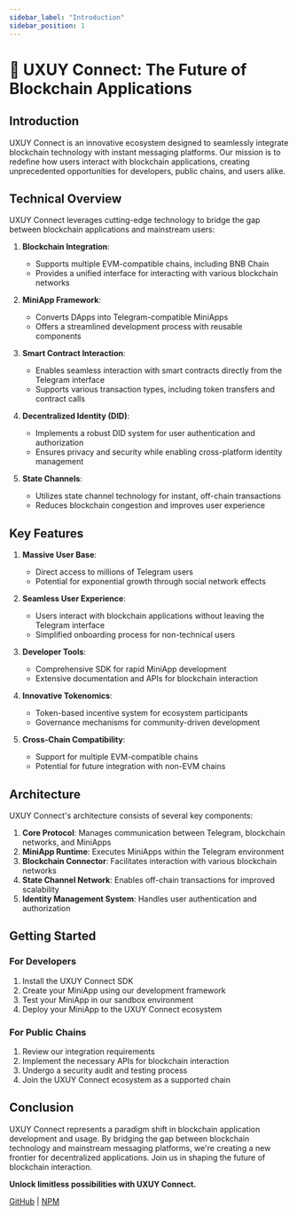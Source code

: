 ```yaml
---
sidebar_label: "Introduction"
sidebar_position: 1
---
```


# 🤝 UXUY Connect: The Future of Blockchain Applications

## Introduction

UXUY Connect is an innovative ecosystem designed to seamlessly integrate blockchain technology with instant messaging platforms. Our mission is to redefine how users interact with blockchain applications, creating unprecedented opportunities for developers, public chains, and users alike.

## Technical Overview

UXUY Connect leverages cutting-edge technology to bridge the gap between blockchain applications and mainstream users:

1. **Blockchain Integration**:
    - Supports multiple EVM-compatible chains, including BNB Chain
    - Provides a unified interface for interacting with various blockchain networks

2. **MiniApp Framework**:
    - Converts DApps into Telegram-compatible MiniApps
    - Offers a streamlined development process with reusable components

3. **Smart Contract Interaction**:
    - Enables seamless interaction with smart contracts directly from the Telegram interface
    - Supports various transaction types, including token transfers and contract calls

4. **Decentralized Identity (DID)**:
    - Implements a robust DID system for user authentication and authorization
    - Ensures privacy and security while enabling cross-platform identity management

5. **State Channels**:
    - Utilizes state channel technology for instant, off-chain transactions
    - Reduces blockchain congestion and improves user experience

## Key Features

1. **Massive User Base**:
    - Direct access to millions of Telegram users
    - Potential for exponential growth through social network effects

2. **Seamless User Experience**:
    - Users interact with blockchain applications without leaving the Telegram interface
    - Simplified onboarding process for non-technical users

3. **Developer Tools**:
    - Comprehensive SDK for rapid MiniApp development
    - Extensive documentation and APIs for blockchain interaction

4. **Innovative Tokenomics**:
    - Token-based incentive system for ecosystem participants
    - Governance mechanisms for community-driven development

5. **Cross-Chain Compatibility**:
    - Support for multiple EVM-compatible chains
    - Potential for future integration with non-EVM chains

## Architecture

UXUY Connect's architecture consists of several key components:

1. **Core Protocol**: Manages communication between Telegram, blockchain networks, and MiniApps
2. **MiniApp Runtime**: Executes MiniApps within the Telegram environment
3. **Blockchain Connector**: Facilitates interaction with various blockchain networks
4. **State Channel Network**: Enables off-chain transactions for improved scalability
5. **Identity Management System**: Handles user authentication and authorization

## Getting Started

### For Developers

1. Install the UXUY Connect SDK
2. Create your MiniApp using our development framework
3. Test your MiniApp in our sandbox environment
4. Deploy your MiniApp to the UXUY Connect ecosystem

### For Public Chains

1. Review our integration requirements
2. Implement the necessary APIs for blockchain interaction
3. Undergo a security audit and testing process
4. Join the UXUY Connect ecosystem as a supported chain

## Conclusion

UXUY Connect represents a paradigm shift in blockchain application development and usage. By bridging the gap between blockchain technology and mainstream messaging platforms, we're creating a new frontier for decentralized applications. Join us in shaping the future of blockchain interaction.

**Unlock limitless possibilities with UXUY Connect.**

[GitHub](https://github.com/uxuycom)
| [NPM](https://www.npmjs.com/package/@uxuycom/web3-tg-sdk)


